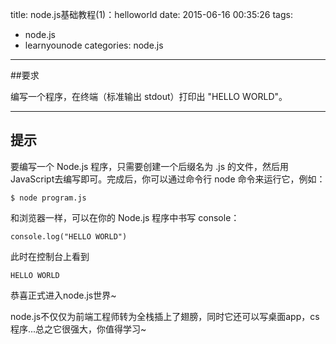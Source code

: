 title: node.js基础教程(1)：helloworld
date: 2015-06-16 00:35:26
tags:
- node.js
- learnyounode
categories: node.js
-------
##要求

编写一个程序，在终端（标准输出 stdout）打印出 "HELLO WORLD"。

-------------------------------------------------------------------------------

## 提示

要编写一个 Node.js 程序，只需要创建一个后缀名为 .js 的文件，然后用 JavaScript去编写即可。完成后，你可以通过命令行 node 命令来运行它，例如：

    $ node program.js

和浏览器一样，可以在你的 Node.js 程序中书写 console：

    console.log("HELLO WORLD")

此时在控制台上看到 
	
	HELLO WORLD

恭喜正式进入node.js世界~

node.js不仅仅为前端工程师转为全栈插上了翅膀，同时它还可以写桌面app，cs程序...总之它很强大，你值得学习~